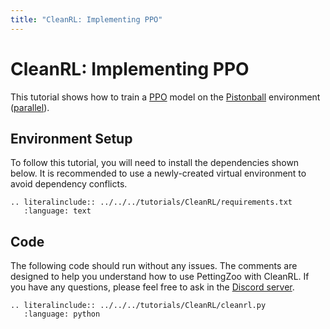 ```yaml
---
title: "CleanRL: Implementing PPO"
---
```


# CleanRL: Implementing PPO

This tutorial shows how to train a [PPO](https://docs.cleanrl.dev/rl-algorithms/ppo/) model on the [Pistonball](https://pettingzoo.farama.org/environments/butterfly/pistonball/) environment ([parallel](https://pettingzoo.farama.org/api/parallel/)).

## Environment Setup
To follow this tutorial, you will need to install the dependencies shown below. It is recommended to use a newly-created virtual environment to avoid dependency conflicts.
```{eval-rst}
.. literalinclude:: ../../../tutorials/CleanRL/requirements.txt
   :language: text
```

## Code
The following code should run without any issues. The comments are designed to help you understand how to use PettingZoo with CleanRL. If you have any questions, please feel free to ask in the [Discord server](https://discord.gg/nhvKkYa6qX).
```{eval-rst}
.. literalinclude:: ../../../tutorials/CleanRL/cleanrl.py
   :language: python
```